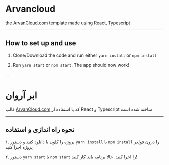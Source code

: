 # Arvancloud
the [ArvanCloud.com](https://arvancloud.com) template made using React, Typescript

---

## How to set up and use

1. Clone/Download the code and run either `yarn install` or `npm install`

2. Run `yarn start` or `npm start`. The app should now work!

--

# ابر آروان
قالب [ArvanCloud.com](https://arvancloud.com) که با استفاده از React و Typescript ساخته شده است

---

## نحوه راه اندازی و استفاده

۱. پروژه را کلون یا دانلود کنید و دستور `yarn install` یا `npm install` را درون فولدر پروژه اجرا کنید

۲. دستور `yarn start` یا `npm start` را اجرا کنید. حالا برنامه باید کار کنید!

